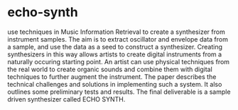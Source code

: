 # echo-synth
use techniques in Music Information Retrieval to create a synthesizer from instrument samples. The aim is to extract oscillator and envelope data from a sample, and use the data as a seed to construct a synthesizer. Creating synthesizers in this way allows artists to create digital instruments from a naturally occuring starting point. An artist can use physical techniques from the real world to create organic sounds and combine them with digital techniques to further augment the instrument. The paper describes the technical challenges and solutions in implementing such a system. It also outlines some preliminary tests and results. The final deliverable is a sample driven synthesizer called ECHO SYNTH.
